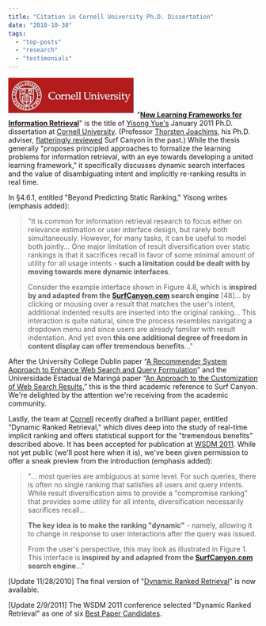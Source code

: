 ```yaml
---
title: "Citation in Cornell University Ph.D. Dissertation"
date: "2010-10-30"
tags: 
  - "top-posts"
  - "research"
  - "testimonials"
---
```


[![](/assets/images/rank-dynamics/Cornell-University-Logo.jpg "Cornell University")](http://www.cs.cornell.edu/)"**[New Learning Frameworks for Information Retrieval](http://www.yisongyue.com/yue_thesis.pdf)**" is the title of [Yisong Yue's](http://www.yisongyue.com/) January 2011 Ph.D. dissertation at [Cornell University](http://www.cornell.edu/). (Professor [Thorsten Joachims](http://www.cs.cornell.edu/People/tj/), his Ph.D. adviser, [flatteringly reviewed](http://blog.surfcanyon.com/2009/11/10/surf-canyon-surpasses-one-million-queries-a-day/) Surf Canyon in the past.) While the thesis generally "proposes principled approaches to formalize the learning problems for information retrieval, with an eye towards developing a united learning framework," it specifically discusses dynamic search interfaces and the value of disambiguating intent and implicitly re-ranking results in real time.

In §4.6.1, entitled "Beyond Predicting Static Ranking," Yisong writes (emphasis added):

> "It is common for information retrieval research to focus either on relevance estimation or user interface design, but rarely both simultaneously. However, for many tasks, it can be useful to model both jointly... One major limitation of result diversification over static rankings is that it sacrifices recall in favor of some minimal amount of utility for all usage intents - **such a limitation could be dealt with by moving towards more dynamic interfaces**.
> 
> Consider the example interface shown in Figure 4.8, which is **inspired by and adapted from the [SurfCanyon.com](http://www.surfcanyon.com) search engine** \[48\]... by clicking or mousing over a result that matches the user's intent, additional indented results are inserted into the original ranking... This interaction is quite natural, since the process resembles navigating a dropdown menu and since users are already familiar with result indentation. And yet even **this one additional degree of freedom in content display can offer tremendous benefits**..."

After the University College Dublin paper “[A Recommender System Approach to Enhance Web Search and Query Formulation](http://blog.surfcanyon.com/2010/10/18/ucd-paper-on-recommender-system-approach-to-enhance-web-search/)” and the Universidade Estadual de Maringá paper “[An Approach to the Customization of Web Search Results](http://blog.surfcanyon.com/2010/06/18/citation-numero-um/),” this is the third academic reference to Surf Canyon. We're delighted by the attention we're receiving from the academic community.

Lastly, the team at [Cornell](http://www.cs.cornell.edu/) recently drafted a brilliant paper, entitled "Dynamic Ranked Retrieval," which dives deep into the study of real-time implicit ranking and offers statistical support for the "tremendous benefits" described above. It has been accepted for publication at [WSDM 2011](http://www.wsdm2011.org/). While not yet public (we'll post here when it is), we've been given permission to offer a sneak preview from the introduction (emphasis added):

> "... most queries are ambiguous at some level. For such queries, there is often no single ranking that satisfies all users and query intents. While result diversification aims to provide a "compromise ranking" that provides some utility for all intents, diversification necessarily sacrifices recall...
> 
> **The key idea is to make the ranking "dynamic"** - namely, allowing it to change in response to user interactions after the query was issued.
> 
> From the user's perspective, this may look as illustrated in Figure 1. This interface is **inspired by and adapted from the [SurfCanyon.com](http://www.surfcanyon.com) search engine**..."

\[Update 11/28/2010\] The final version of "[Dynamic Ranked Retrieval](http://www.cs.cornell.edu/people/tj/publications/brandt_etal_11a.pdf)" is now available.

\[Update 2/9/2011\] The WSDM 2011 conference selected "Dynamic Ranked Retrieval" as one of six [Best Paper Candidates](http://www.wsdm2011.org/wsdm2011/awards).
